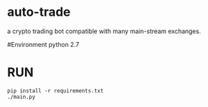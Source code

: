 # auto-trade
a crypto trading bot compatible with many main-stream exchanges. 

#Environment
python 2.7
# RUN
```
pip install -r requirements.txt
./main.py
```
